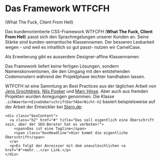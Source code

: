 # Das Framework WTFCFH 

(What The Fuck, Client From Hell)

Das kundenorientierte CSS-Framework WTFCFH (**What The Fuck, Client From Hell**) passt sich den Sprachregelungen unserer Kunden an. Seine Stärke sind kunden-semantische Klassennamen. Der besseren Lesbarkeit wegen - und weil es inhaltlich so gut passt- nutzen wir CamelCase. 

Als Erweiterung gibt es ausserdem Designer-affine Klassennamen.

Das Framework liefert keine fertigen Lösungen, sondern Namenskonventionen, die den Umgang mit den entstehenden Codemonstern während der Projektphase leichter handhaben lassen.

WTFCFH ist eine Sammlung an Best Practices aus der täglichen Arbeit von [Jens Grochtdreis](https://twitter.com/flocke), [Nils Pooker](https://twitter.com/pookerman) und [Marc Hinse](https://twitter.com/mademyday). Aber auch aus fremden Projekten wurden Anregungen genommen. Die Klasse ``.ichWaerGernEineUeberschriftDarfAberNicht-h2`` basiert beispielsweise auf der Arbeit der Entwickler bei [Stern.de](http://stern.de):

	<div class="boxContent">
	  <a class="h2" href="#" title="Das soll eigentlich eine Überschrift sein, aber der SEO-Berater hat es verboten!">
	    <span>Das ist eine Tagline</span>
	    <span class="boxHeadline">Hier kommt die eigentliche Überschrift</span>
	  </a>
	  <p>Es folgt der Anreisser mit dem unauslöschlichen <a href="#">mehr...</a> Link.</p>
	</div>


